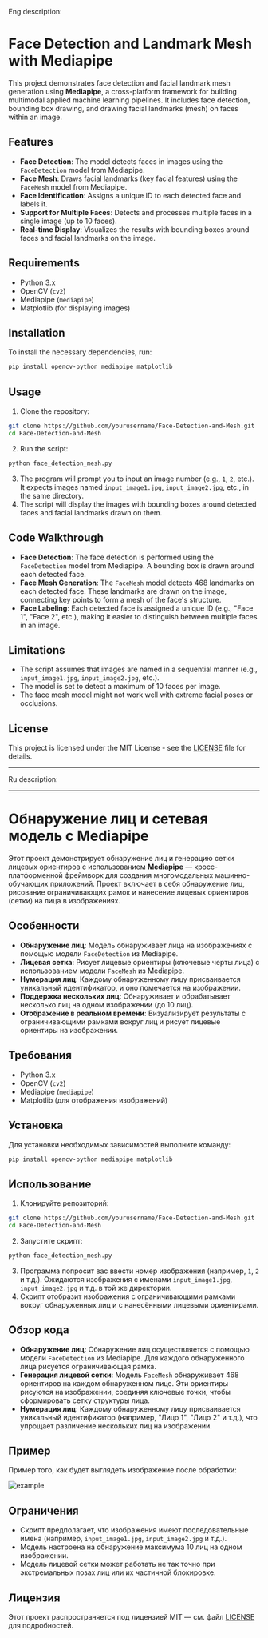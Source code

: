Eng description:
# Face Detection and Landmark Mesh with Mediapipe

This project demonstrates face detection and facial landmark mesh generation using **Mediapipe**, a cross-platform framework for building multimodal applied machine learning pipelines. It includes face detection, bounding box drawing, and drawing facial landmarks (mesh) on faces within an image.

## Features

- **Face Detection**: The model detects faces in images using the `FaceDetection` model from Mediapipe.
- **Face Mesh**: Draws facial landmarks (key facial features) using the `FaceMesh` model from Mediapipe.
- **Face Identification**: Assigns a unique ID to each detected face and labels it.
- **Support for Multiple Faces**: Detects and processes multiple faces in a single image (up to 10 faces).
- **Real-time Display**: Visualizes the results with bounding boxes around faces and facial landmarks on the image.

## Requirements

- Python 3.x
- OpenCV (`cv2`)
- Mediapipe (`mediapipe`)
- Matplotlib (for displaying images)

## Installation

To install the necessary dependencies, run:

```bash
pip install opencv-python mediapipe matplotlib
```

## Usage

1. Clone the repository:

```bash
git clone https://github.com/yourusername/Face-Detection-and-Mesh.git
cd Face-Detection-and-Mesh
```

2. Run the script:

```bash
python face_detection_mesh.py
```

3. The program will prompt you to input an image number (e.g., `1`, `2`, etc.). It expects images named `input_image1.jpg`, `input_image2.jpg`, etc., in the same directory.
4. The script will display the images with bounding boxes around detected faces and facial landmarks drawn on them.

## Code Walkthrough

- **Face Detection**: The face detection is performed using the `FaceDetection` model from Mediapipe. A bounding box is drawn around each detected face.
- **Face Mesh Generation**: The `FaceMesh` model detects 468 landmarks on each detected face. These landmarks are drawn on the image, connecting key points to form a mesh of the face's structure.
- **Face Labeling**: Each detected face is assigned a unique ID (e.g., "Face 1", "Face 2", etc.), making it easier to distinguish between multiple faces in an image.

## Limitations

- The script assumes that images are named in a sequential manner (e.g., `input_image1.jpg`, `input_image2.jpg`, etc.).
- The model is set to detect a maximum of 10 faces per image.
- The face mesh model might not work well with extreme facial poses or occlusions.

## License

This project is licensed under the MIT License - see the [LICENSE](LICENSE) file for details.

---

Ru description:

---

# Обнаружение лиц и сетевая модель с Mediapipe

Этот проект демонстрирует обнаружение лиц и генерацию сетки лицевых ориентиров с использованием **Mediapipe** — кросс-платформенной фреймворк для создания многомодальных машинно-обучающих приложений. Проект включает в себя обнаружение лиц, рисование ограничивающих рамок и нанесение лицевых ориентиров (сетки) на лица в изображениях.

## Особенности

- **Обнаружение лиц**: Модель обнаруживает лица на изображениях с помощью модели `FaceDetection` из Mediapipe.
- **Лицевая сетка**: Рисует лицевые ориентиры (ключевые черты лица) с использованием модели `FaceMesh` из Mediapipe.
- **Нумерация лиц**: Каждому обнаруженному лицу присваивается уникальный идентификатор, и оно помечается на изображении.
- **Поддержка нескольких лиц**: Обнаруживает и обрабатывает несколько лиц на одном изображении (до 10 лиц).
- **Отображение в реальном времени**: Визуализирует результаты с ограничивающими рамками вокруг лиц и рисует лицевые ориентиры на изображении.

## Требования

- Python 3.x
- OpenCV (`cv2`)
- Mediapipe (`mediapipe`)
- Matplotlib (для отображения изображений)

## Установка

Для установки необходимых зависимостей выполните команду:

```bash
pip install opencv-python mediapipe matplotlib
```

## Использование

1. Клонируйте репозиторий:

```bash
git clone https://github.com/yourusername/Face-Detection-and-Mesh.git
cd Face-Detection-and-Mesh
```

2. Запустите скрипт:

```bash
python face_detection_mesh.py
```

3. Программа попросит вас ввести номер изображения (например, `1`, `2` и т.д.). Ожидаются изображения с именами `input_image1.jpg`, `input_image2.jpg` и т.д. в той же директории.
4. Скрипт отобразит изображения с ограничивающими рамками вокруг обнаруженных лиц и с нанесёнными лицевыми ориентирами.

## Обзор кода

- **Обнаружение лиц**: Обнаружение лиц осуществляется с помощью модели `FaceDetection` из Mediapipe. Для каждого обнаруженного лица рисуется ограничивающая рамка.
- **Генерация лицевой сетки**: Модель `FaceMesh` обнаруживает 468 ориентиров на каждом обнаруженном лице. Эти ориентиры рисуются на изображении, соединяя ключевые точки, чтобы сформировать сетку структуры лица.
- **Нумерация лиц**: Каждому обнаруженному лицу присваивается уникальный идентификатор (например, "Лицо 1", "Лицо 2" и т.д.), что упрощает различение нескольких лиц на изображении.

## Пример

Пример того, как будет выглядеть изображение после обработки:

![example](example_image.jpg)

## Ограничения

- Скрипт предполагает, что изображения имеют последовательные имена (например, `input_image1.jpg`, `input_image2.jpg` и т.д.).
- Модель настроена на обнаружение максимума 10 лиц на одном изображении.
- Модель лицевой сетки может работать не так точно при экстремальных позах лиц или их частичной блокировке.

## Лицензия

Этот проект распространяется под лицензией MIT — см. файл [LICENSE](LICENSE) для подробностей.
